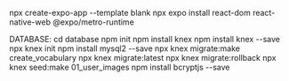 npx create-expo-app --template blank
npx expo install react-dom react-native-web @expo/metro-runtime

DATABASE:
cd database
npm init
npm install knex
npm install knex --save
npx knex init
npm install mysql2 --save
npx knex migrate:make create_vocabulary
npx knex migrate:latest
npx knex migrate:rollback
npx knex seed:make 01_user_images
npm install bcryptjs --save